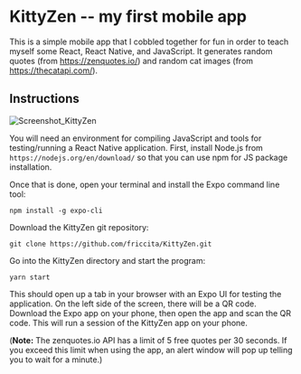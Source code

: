 # KittyZen -- my first mobile app

This is a simple mobile app that I cobbled together for fun in order to teach myself some React, React Native, and JavaScript.
It generates random quotes (from https://zenquotes.io/) and random cat images (from https://thecatapi.com/).

## Instructions
![Screenshot_KittyZen](https://user-images.githubusercontent.com/4863972/123461415-f4e28600-d59d-11eb-92d3-85585198300d.jpg)

You will need an environment for compiling JavaScript and tools for testing/running a React Native application. First, install Node.js from `https://nodejs.org/en/download/` so that you can use npm for JS package installation.

Once that is done, open your terminal and install the Expo command line tool:

`npm install -g expo-cli`

Download the KittyZen git repository:

`git clone https://github.com/friccita/KittyZen.git`

Go into the KittyZen directory and start the program:

`yarn start`

This should open up a tab in your browser with an Expo UI for testing the application. On the left side of the screen, there will be a QR code. Download the Expo app on your phone, then open the app and scan the QR code. This will run a session of the KittyZen app on your phone.

(**Note:** The zenquotes.io API has a limit of 5 free quotes per 30 seconds. If you exceed this limit when using the app, an alert window will pop up telling you to wait for a minute.)
